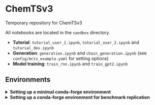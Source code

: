 # ChemTSv3
Temporary repository for ChemTSv3

All notebooks are located in the `sandbox` directory.
- **Tutorial**: `tutorial_user_1.ipynb`, `tutorial_user_2.ipynb` and `tutorial_dev.ipynb`
- **Generation**: `generation.ipynb` and `chain_generation.ipynb` (see `config/mcts_example.yaml` for setting options)
- **Model training**: `train_rnn.ipynb` and `train_gpt2.ipynb`

## Environments

<details>
  <summary><b>Setting up a minimal conda-forge environment</b></summary><br>

This section explains how to set up a minimal conda-forge environment. This environment can run all tutorial notebooks.

### Available classes
- **Transition**: `RNNTransition`, `GPT2Transition`, `JensenTransition`, `SMIRKSTransition`
- **Reward**: `JScoreReward`, `LogPReward`
- The corresponding Node classes, along with all implemented Filter and Policy classes, are also available in this environment.

### Setup steps

```bash
conda create -n v3env-m python=3.11.13
conda activate v3env-m
conda install -c conda-forge ipykernel rdkit transformers pytorch pytorch-gpu
```
Note: For CPU-only environments, omit pytorch-gpu from the last command.
</details>

<details>
  <summary><b>Setting up a conda-forge environment for benchmark replication</b></summary><br>

This section explains how to set up a conda-forge environment to replicate benchmark results.

### Available classes
- **Transition**: `RNNTransition`, `GPT2Transition`, `JensenTransition`, `SMIRKSTransition`
- **Reward**: `GuacaMolReward`, `TDCReward`, `JScoreReward`, `LogPReward`
- The corresponding Node classes, along with all implemented Filter and Policy classes, are also available in this environment.

### Setup steps

```bash
conda create -n v3env-b python=3.11.13
conda activate v3env-b
conda install -c conda-forge pytdc=1.1.14 guacamol ipykernel
conda install -c conda-forge pytorch pytorch-gpu
```
Note: For CPU-only environments, omit pytorch-gpu from the last command.
</details>
